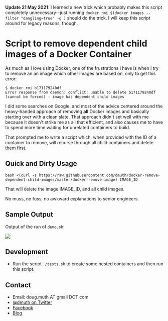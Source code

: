 
**Update 21 May 2021**: I learned a new trick which probably makes this script completely unnecessary--just running `docker rmi $(docker images --filter "dangling=true" -q )` should do the trick.  I will keep this script around for legacy reasons, though.


# Script to remove dependent child images of a Docker Container

As much as I love using Docker, one of the frustrations I have is when I try to remove an 
an image which other images are based on, only to get this error:

```
$ docker rmi b171179240df
Error response from daemon: conflict: unable to delete b171179240df (cannot be forced) - image has dependent child images
```

I did some searches on Google, and most of the advice centered around the heavy-handed approach of
removing **all** Docker images and basically starting over with a clean slate.  That approach didn't set well
with me because it doesn't strike me as all that efficient, and also causes me to have to spend more time
waiting for unrelated containers to build.

That prompted me to write a script which, when provided with the ID of a container to remove, will
recurse through all child containers and delete them first.


## Quick and Dirty Usage

`bash <(curl -s https://raw.githubusercontent.com/dmuth/docker-remove-dependent-child-images/master/docker-remove-image) IMAGE_ID`

That will delete the image IMAGE_ID, and all child images.  

No muss, no fuss, no awkward explanations to senior engineers.


## Sample Output

Output of the run of `demo.sh`:

<img src="./img/demo.png" />


## Development

- Run the script `./tests.sh` to create some nested containers and then run this script.


## Contact

- Email: doug.muth AT gmail DOT com
- <a href="http://twitter.com/dmuth">@dmuth on Twitter</a> 
- <a href="http://facebook.com/dmuth">Facebook</a>
- <a href="https://www.dmuth.org/">Blog</a>


